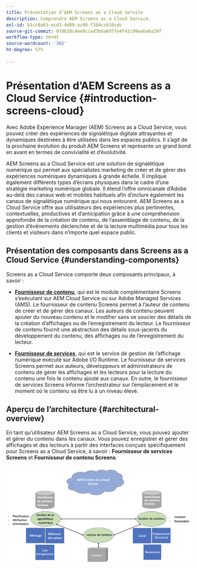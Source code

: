 ```yaml
---
title: Présentation d’AEM Screens as a Cloud Service
description: Comprendre AEM Screens as a Cloud Service.
exl-id: b1cc0a63-ecd3-4d89-ac49-f384cc610cdc
source-git-commit: 07db10c4ee9cced7b6a697fe4f41c99eaba6a39f
workflow-type: tm+mt
source-wordcount: '365'
ht-degree: 57%

---
```



# Présentation d’AEM Screens as a Cloud Service {#introduction-screens-cloud}

Avec Adobe Experience Manager (AEM) Screens as a Cloud Service, vous pouvez créer des expériences de signalétique digitale attrayantes et dynamiques destinées à être utilisées dans les espaces publics. Il s’agit de la prochaine évolution du produit AEM Screens et représente un grand bond en avant en termes de convivialité et d’évolutivité.

AEM Screens as a Cloud Service est une solution de signalétique numérique qui permet aux spécialistes marketing de créer et de gérer des expériences numériques dynamiques à grande échelle. Il implique également différents types d’écrans physiques dans le cadre d’une stratégie marketing numérique globale. Il étend l’offre omnicanale d’Adobe au-delà des canaux web et mobiles habituels afin d’inclure également les canaux de signalétique numérique qui nous entourent. AEM Screens as a Cloud Service offre aux utilisateurs des expériences plus pertinentes, contextuelles, productives et d’anticipation grâce à une compréhension approfondie de la création de contenu, de l’assemblage de contenu, de la gestion d’événements déclenchée et de la lecture multimédia pour tous les clients et visiteurs dans n’importe quel espace public.

## Présentation des composants dans Screens as a Cloud Service {#understanding-components}

Screens as a Cloud Service comporte deux composants principaux, à savoir :

* **[Fournisseur de contenu](https://experienceleague.adobe.com/docs/experience-manager-cloud-service/content/screens-as-cloud-service/configure-screens-cloud/using-screens-content-provider.html)**, qui est le module complémentaire Screens s’exécutant sur AEM Cloud Service ou sur Adobe Managed Services (AMS). Le fournisseur de contenu Screens permet à l’auteur de contenu de créer et de gérer des canaux. Les auteurs de contenu peuvent ajouter du nouveau contenu et le modifier sans se soucier des détails de la création d’affichages ou de l’enregistrement du lecteur. Le fournisseur de contenu fournit une abstraction des détails sous-jacents du développement du contenu, des affichages ou de l’enregistrement du lecteur.

* **[Fournisseur de services](https://experienceleague.adobe.com/docs/experience-manager-cloud-service/content/screens-as-cloud-service/configure-screens-cloud/navigating-to-screens-services-provider.html)**, qui est le service de gestion de l’affichage numérique exécuté sur Adobe I/O Runtime. Le fournisseur de services Screens permet aux auteurs, développeurs et administrateurs de contenu de gérer les affichages et les lecteurs pour la lecture du contenu une fois le contenu ajouté aux canaux. En outre, le fournisseur de services Screens informe l’orchestrateur sur l’emplacement et le moment où le contenu va être lu à un niveau élevé.


## Aperçu de l’architecture {#architectural-overview}

En tant qu’utilisateur AEM Screens as a Cloud Service, vous pouvez ajouter et gérer du contenu dans les canaux. Vous pouvez enregistrer et gérer des affichages et des lecteurs à partir des interfaces conçues spécifiquement pour Screens as a Cloud Service, à savoir : **Fournisseur de services Screens** et **Fournisseur de contenu Screens**.

![image](/help/screens-cloud/assets/architecture-screenscloud.png)

